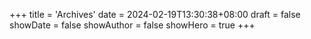 +++
title = 'Archives'
date = 2024-02-19T13:30:38+08:00
draft = false
showDate = false
showAuthor = false
showHero = true
+++

